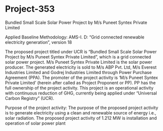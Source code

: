 # Project-353
Bundled Small Scale Solar Power Project by M/s Puneet Syntex Private Limited

Applied Baseline Methodology:
AMS-I. D: “Grid connected renewable electricity
generation”, version 18

The proposed project titled under UCR is “Bundled Small Scale Solar Power Project by M/s Puneet
Syntex Private Limited”, which is a grid connected solar power project. M/s Puneet Syntex Private
Limited is the solar power producer. The generated electricity is sold to M/s ABP Pvt. Ltd, M/s Everest
Industries Limited and Godrej Industries Limited through Power Purchase Agreement (PPA). The
promoter of the project activity is ‘M/s Puneet Syntex Private Limited’ (herein after called as Project
Proponent or PP). PP has the full ownership of the project activity. This project is an operational activity
with continuous reduction of GHG, currently being applied under “Universal Carbon Registry” (UCR).

Purpose of the project activity:
The purpose of the proposed project activity is to generate electricity using a clean and renewable source
of energy i.e., solar radiation. The proposed project activity of 1.212 MW is installation and operation of
solar power plant
